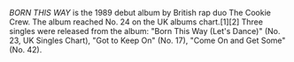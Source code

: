 _BORN THIS WAY_ is the 1989 debut album by British rap duo The Cookie Crew. The album reached No. 24 on the UK albums chart.[1][2] Three singles were released from the album: "Born This Way (Let's Dance)" (No. 23, UK Singles Chart), "Got to Keep On" (No. 17), "Come On and Get Some" (No. 42).
